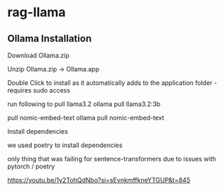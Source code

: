 # rag-llama

## Ollama Installation

Download Ollama.zip

Unzip Ollama.zip -> Ollama.app

Double Click to install as it automatically adds to the application folder - requires sudo access

run following to pull llama3.2
ollama pull llama3.2:3b

pull nomic-embed-text
ollama pull nomic-embed-text

Install dependencies


we used poetry to install dependencies

only thing that was failing for sentence-transformers due to issues with pytorch / poetry

https://youtu.be/1y2TohQdNbo?si=sEynkmffkneYTGUP&t=845